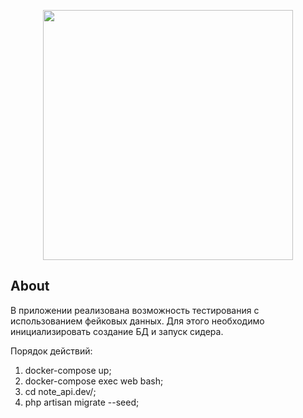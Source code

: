 <p align="center"><img src="https://cdn.contactcenterworld.com/images/company/readme-1200px-logo.png" width="400"></p>

## About 

В приложении реализована возможность тестирования с использованием
фейковых данных. Для этого необходимо инициализировать создание БД и запуск сидера.
 
Порядок действий:

1. docker-compose up;
2. docker-compose exec web bash;
3. cd note_api.dev/;
4. php artisan migrate --seed;


